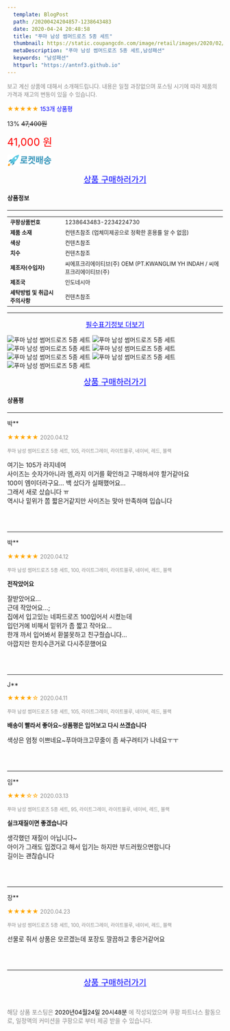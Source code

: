 ```yaml
---
  template: BlogPost
  path: /20200424204857-1238643483
  date: 2020-04-24 20:48:58
  title: "푸마 남성 썸머드로즈 5종 세트"
  thumbnail: https://static.coupangcdn.com/image/retail/images/2020/02/06/16/4/4b2512df-60dd-4dfd-95de-941e9bf3c6b1.jpg
  metaDescription: "푸마 남성 썸머드로즈 5종 세트,남성패션"
  keywords: "남성패션"
  httpurl: "https://antnf3.github.io"
---
```

  
<span style="color: #888;font-size:0.8rem">보고 계신 상품에 대해서 소개해드립니다.
내용은 일절 과장없으며 포스팅 시기에 따라 제품의 가격과 재고의 변동이 있을 수 있습니다.</span>
  
<span style="color: orange;">★★★★★</span> <span style="color: blue;font-size: 0.85rem;">153개 상품평</span>

<span style="font-size: 0.9rem">13%</span> <span style="font-size: 0.9rem">~~47,400원~~</span>

<span style="color: red;font-size: 1.5rem;">41,000 원</span>

![로켓배송](/assets/rocket_logo.png)

<p align="center"><a href="http://me2.do/5pGaLgRP" style="font-size: 1.2rem; color: blue;">상품 구매하러가기</a></p>

#### 상품정보

---

|                  |                       |
| ---------------- | --------------------- |
| **<span style="font-size:0.8rem;">쿠팡상품번호</span>** | <span style="font-size:0.8rem;">1238643483-2234224730</span> |
| **<span style="font-size:0.8rem;">제품 소재</span>**    | <span style="font-size:0.8rem;">컨텐츠참조 (업체미제공으로 정확한 혼용률 알 수 없음)		</span>        |
| **<span style="font-size:0.8rem;">색상</span>**    | <span style="font-size:0.8rem;">컨텐츠참조</span>        |
| **<span style="font-size:0.8rem;">치수</span>**    | <span style="font-size:0.8rem;">컨텐츠참조</span>        |
| **<span style="font-size:0.8rem;">제조자(수입자)</span>**    | <span style="font-size:0.8rem;">씨에프크리에이티브(주) OEM (PT.KWANGLIM YH INDAH / 씨에프크리에이티브(주)</span>        |
| **<span style="font-size:0.8rem;">제조국</span>**    | <span style="font-size:0.8rem;">인도네시아</span>        |
| **<span style="font-size:0.8rem;">세탁방법 및 취급시 주의사항</span>**    | <span style="font-size:0.8rem;">컨텐츠참조</span>        |




---

<p align="center"><a href="http://me2.do/5pGaLgRP" style="font-size: 1rem; color: blue;">필수표기정보 더보기</a></p>

![푸마 남성 썸머드로즈 5종 세트](http://thumbnail7.coupangcdn.com/thumbnails/remote/q89/image/retail/images/2020/02/04/20/0/2f6c7e83-7cbe-4619-9471-6b19172da5ad.jpg)
![푸마 남성 썸머드로즈 5종 세트](http://thumbnail7.coupangcdn.com/thumbnails/remote/q89/image/retail/images/2020/02/04/20/3/40ed2b52-f2a3-43e9-ac69-6f9fd9355455.jpg)
![푸마 남성 썸머드로즈 5종 세트](http://thumbnail8.coupangcdn.com/thumbnails/remote/q89/image/retail/images/2020/02/04/20/2/9b0c316d-752e-4036-9958-8a1ac653751e.jpg)
![푸마 남성 썸머드로즈 5종 세트](http://thumbnail7.coupangcdn.com/thumbnails/remote/q89/image/retail/images/2020/02/04/20/0/439bfab6-1acb-4ad3-baa0-b85a5e48d71b.jpg)
![푸마 남성 썸머드로즈 5종 세트](http://thumbnail7.coupangcdn.com/thumbnails/remote/q89/image/retail/images/2020/02/04/20/2/21e7f552-5e91-4df5-acc4-fcf1c51628bd.jpg)
![푸마 남성 썸머드로즈 5종 세트](http://thumbnail9.coupangcdn.com/thumbnails/remote/q89/image/retail/images/2020/02/06/16/1/30cc69fe-5c3f-4762-bc2a-c32514d150c3.jpg)
![푸마 남성 썸머드로즈 5종 세트](http://thumbnail6.coupangcdn.com/thumbnails/remote/q89/image/retail/images/2020/02/06/16/9/e7a4284c-7c28-4e8b-ab93-485fe09c5fb3.jpg)

<p align="center"><a href="http://me2.do/5pGaLgRP" style="font-size: 1.2rem; color: blue;">상품 구매하러가기</a></p>

#### 상품평
  
---
  
박**
    
<span style="color: orange;">★★★★★</span> <span style="font-size:0.8rem;color: #888;">2020.04.12</span>
    
<span style="color: #888;font-size:0.7rem">푸마 남성 썸머드로즈 5종 세트, 105, 라이트그레이, 라이트블루, 네이비, 레드, 블랙</span>
    

    
<span style="font-size: 0.9rem;">여기는 105가 라지네여<br/>사이즈는 숫자가아니라 엠,라지 이거를 확인하고 구매하셔야 할거같아요<br/>100이 엠이더라구요... 백 샀다가 실패했어요...<br/>그래서 새로 샀습니다 ㅠ<br/>역시나 밑위가 쫌 짧은거같지만 사이즈는 맞아 만족하며 입습니다</span>
    
<br>
<br>

---
  
박**
    
<span style="color: orange;">★★★★★</span> <span style="font-size:0.8rem;color: #888;">2020.04.12</span>
    
<span style="color: #888;font-size:0.7rem">푸마 남성 썸머드로즈 5종 세트, 100, 라이트그레이, 라이트블루, 네이비, 레드, 블랙</span>
    
<span style="font-size:0.85rem">**전작았어요**</span>
    
<span style="font-size: 0.9rem;">잘받았어요... <br/>근데 작았어요...;<br/>집에서 입고있는 네파드로즈 100입어서 시켰는데<br/>입던거에 비해서 밑위가 좀 짧고 작아요...<br/>한개 까서 입어봐서 환불못하고 친구줬습니다...<br/>아깝지만 한치수큰거로 다시주문했어요</span>
    
<br>
<br>

---
  
J**
    
<span style="color: orange;">★★★★☆</span> <span style="font-size:0.8rem;color: #888;">2020.04.11</span>
    
<span style="color: #888;font-size:0.7rem">푸마 남성 썸머드로즈 5종 세트, 105, 라이트그레이, 라이트블루, 네이비, 레드, 블랙</span>
    
<span style="font-size:0.85rem">**배송이 빨라서 좋아요~상품평은 입어보고 다시 쓰겠습니다**</span>
    
<span style="font-size: 0.9rem;">색상은 엄청 이쁘네요~푸마마크고무줄이 좀 싸구려티가 나네요ㅜㅜ</span>
    
<br>
<br>

---
  
임**
    
<span style="color: orange;">★★★☆☆</span> <span style="font-size:0.8rem;color: #888;">2020.03.13</span>
    
<span style="color: #888;font-size:0.7rem">푸마 남성 썸머드로즈 5종 세트, 95, 라이트그레이, 라이트블루, 네이비, 레드, 블랙</span>
    
<span style="font-size:0.85rem">**실크재질이면 좋겠습니다**</span>
    
<span style="font-size: 0.9rem;">생각했던 재질이 아닙니다~<br/>아이가 그래도 입겠다고 해서 입기는 하지만 부드러웠으면합니다<br/>길이는 괜찮습니다</span>
    
<br>
<br>

---
  
장**
    
<span style="color: orange;">★★★★★</span> <span style="font-size:0.8rem;color: #888;">2020.04.23</span>
    
<span style="color: #888;font-size:0.7rem">푸마 남성 썸머드로즈 5종 세트, 100, 라이트그레이, 라이트블루, 네이비, 레드, 블랙</span>
    

    
<span style="font-size: 0.9rem;">선물로 줘서 상품은 모르겠는데 포장도 깔끔하고 좋은거같어요</span>
    
<br>
<br>


  
---
  
<p align="center"><a href="http://me2.do/5pGaLgRP" style="font-size: 1.2rem; color: blue;">상품 구매하러가기</a></p>
  
<br>
  
<span style="font-size: 0.85rem; color: #888;">해당 상품 포스팅은 <span style="color: #000;"> 2020년04월24일 20시48분 </span> 에 작성되었으며 쿠팡 파트너스 활동으로, 일정액의 커미션을 쿠팡으로 부터 제공 받을 수 있습니다.</span>